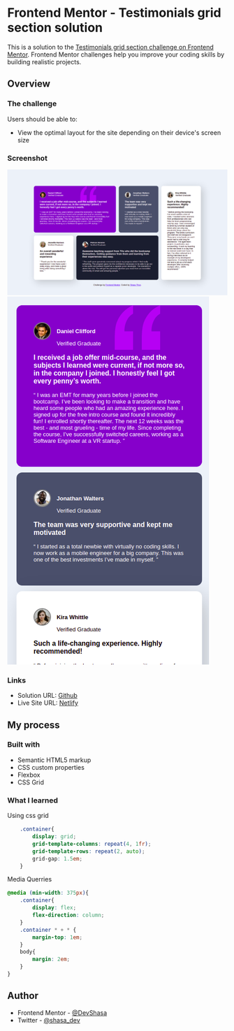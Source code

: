 # Frontend Mentor - Testimonials grid section solution

This is a solution to the [Testimonials grid section challenge on Frontend Mentor](https://www.frontendmentor.io/challenges/testimonials-grid-section-Nnw6J7Un7). Frontend Mentor challenges help you improve your coding skills by building realistic projects. 


## Overview

### The challenge

Users should be able to:

- View the optimal layout for the site depending on their device's screen size

### Screenshot

![](./one.png)
![](./two.png)
### Links

- Solution URL: [Github](https://github.com/DevShasa/front-end-mentor/tree/main/testimonials-grid-section-main)
- Live Site URL: [Netlify](https://shasa-frontendmentor1.netlify.app/)

## My process

### Built with

- Semantic HTML5 markup
- CSS custom properties
- Flexbox
- CSS Grid


### What I learned

Using css grid

```css
    .container{
        display: grid;
        grid-template-columns: repeat(4, 1fr);
        grid-template-rows: repeat(2, auto);
        grid-gap: 1.5em;
    }
```

Media Querries
```css
@media (min-width: 375px){
    .container{
        display: flex;
        flex-direction: column;
    }
    .container * + * {
        margin-top: 1em;
    }
    body{
        margin: 2em;
    }
}
```




## Author

- Frontend Mentor - [@DevShasa](https://www.frontendmentor.io/profile/yourusername)
- Twitter - [@shasa_dev](https://www.twitter.com/shasa_dev)





